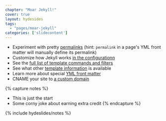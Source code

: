 ```yaml
---
chapter: "Moar Jekyll!"
cover: true
layout: hydesides
tags:
  - "pages/moar-jekyll"
categories: ['slidecontent']
---
```


* Experiment with pretty [permalinks](https://github.com/mojombo/jekyll/wiki/Permalinks) (hint: `permalink` in a page's YML front matter will manually define its permalink)
* Customize how Jekyll works [in the configurationn](https://github.com/mojombo/jekyll/wiki/Configuration)
* See the [full list of template commands and filters](https://github.com/shopify/liquid/wiki/liquid-for-designers)
* See what other [template information](https://github.com/mojombo/jekyll/wiki/Template-Data) is available
* Learn more about special [YML front matter](https://github.com/mojombo/jekyll/wiki/YAML-Front-Matter)
* CNAME your site to [a custom domain](https://help.github.com/articles/setting-up-a-custom-domain-with-pages)

{% capture notes %}
* This is just the start
* Some corny joke about earning extra credit
{% endcapture %}

{% include hydeslides/notes %}